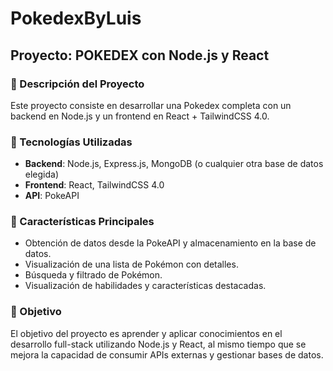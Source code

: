 # PokedexByLuis

## Proyecto: POKEDEX con Node.js y React

### 📝 Descripción del Proyecto
Este proyecto consiste en desarrollar una Pokedex completa con un backend en Node.js y un frontend en React + TailwindCSS 4.0.

### 🔗 Tecnologías Utilizadas
- **Backend**: Node.js, Express.js, MongoDB (o cualquier otra base de datos elegida)
- **Frontend**: React, TailwindCSS 4.0
- **API**: PokeAPI

### 📌 Características Principales
- Obtención de datos desde la PokeAPI y almacenamiento en la base de datos.
- Visualización de una lista de Pokémon con detalles.
- Búsqueda y filtrado de Pokémon.
- Visualización de habilidades y características destacadas.

### 🚀 Objetivo
El objetivo del proyecto es aprender y aplicar conocimientos en el desarrollo full-stack utilizando Node.js y React, al mismo tiempo que se mejora la capacidad de consumir APIs externas y gestionar bases de datos.

